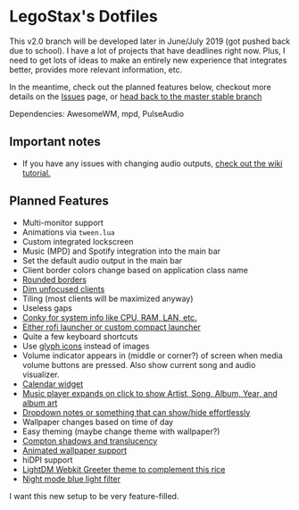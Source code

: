 # LegoStax's Dotfiles

This v2.0 branch will be developed later in June/July 2019 (got pushed back due to school). I have a lot of projects that have deadlines right now. Plus, I need to get lots of ideas to make an entirely new experience that integrates better, provides more relevant information, etc.

In the meantime, check out the planned features below, checkout more details on the [Issues](https://github.com/legostax/dotfiles/issues) page, or [head back to the master stable branch](https://github.com/legostax/dotfiles)

Dependencies: AwesomeWM, mpd, PulseAudio

## Important notes
- If you have any issues with changing audio outputs, [check out the wiki tutorial.](https://github.com/legostax/dotfiles/wiki/Fix-PulseAudio)

## Planned Features
- Multi-monitor support
- Animations via `tween.lua`
- Custom integrated lockscreen
- Music (MPD) and Spotify integration into the main bar
- Set the default audio output in the main bar
- Client border colors change based on application class name
- [Rounded borders](https://www.reddit.com/r/unixporn/comments/9j24u9/plasma_minimal_theme_based_on_arc/)
- [Dim unfocused clients](https://www.reddit.com/r/unixporn/comments/9j24u9/plasma_minimal_theme_based_on_arc/)
- Tiling (most clients will be maximized anyway)
- Useless gaps
- [Conky for system info like CPU, RAM, LAN, etc.](https://imgur.com/a/ahHL9)
- [Either rofi launcher or custom compact launcher](https://www.reddit.com/r/unixporn/comments/4f8fbq/compiz_rofi_with_compiz_blur/)
- Quite a few keyboard shortcuts
- Use [glyph icons](http://nerdfonts.com/) instead of images
- Volume indicator appears in (middle or corner?) of screen when media volume buttons are pressed. Also show current song and audio visualizer.
- [Calendar widget](https://awesomewm.org/doc/api/classes/awful.widget.calendar_popup.html)
- [Music player expands on click to show Artist, Song, Album, Year, and album art](https://www.reddit.com/r/unixporn/comments/93qcu9/openbox_train_of_thought/)
- [Dropdown notes or something that can show/hide effortlessly](https://www.reddit.com/r/unixporn/comments/904al6/oc_dropdown_notes/)
- Wallpaper changes based on time of day
- Easy theming (maybe change theme with wallpaper?)
- [Compton shadows and translucency](https://www.reddit.com/r/unixporn/comments/9ggq94/kde_plasma_for_the_love_of_all_that_is_translucent/)
- [Animated wallpaper support](https://www.reddit.com/r/unixporn/comments/9abhbf/oc_wallpaper_opengl_animated_wallpaper/)
- hiDPI support
- [LightDM Webkit Greeter theme to complement this rice](https://www.reddit.com/r/unixporn/comments/84wypv/lightdmwebkit2greeter_ricing_the_greeter/)
- [Night mode blue light filter](https://askubuntu.com/questions/482373/how-do-i-install-redshift-in-ubuntu)

I want this new setup to be very feature-filled.
